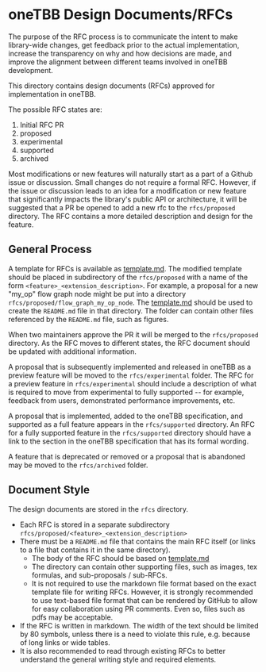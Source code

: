 # oneTBB Design Documents/RFCs

The purpose of the RFC process is to communicate the intent to make
library-wide changes, get feedback prior to the actual implementation,
increase the transparency on why and how decisions are made, and improve
the alignment between different teams involved in oneTBB development.

This directory contains design documents (RFCs) approved 
for implementation in oneTBB. 

The possible RFC states are:

1. Initial RFC PR
2. proposed
3. experimental
4. supported
5. archived

Most modifications or new features will naturally start as a part of a 
Github issue or discussion. Small changes do not require a formal RFC. 
However, if the issue or discussion leads to an idea for a modification 
or new feature that significantly impacts the library's public API or 
architecture, it will be suggested that a PR be opened to add a new rfc 
to the `rfcs/proposed` directory. The RFC contains a more detailed description
and design for the feature.

## General Process

A template for RFCs is available as [template.md](template.md). The modified
template should be placed in subdirectory of the `rfcs/proposed` with a name
of the form `<feature>_<extension_description>`. For example,
a proposal for a new "my_op" flow graph node might be put into a directory
`rfcs/proposed/flow_graph_my_op_node`. The [template.md](template.md) should
be used to create the `README.md` file in that directory. The folder can 
contain other files referenced by the `README.md` file, such as figures.

When two maintainers approve the PR it will be merged to the `rfcs/proposed`
directory. As the RFC moves to different states, the RFC document should be 
updated with additional information.

A proposal that is subsequently implemented and released in oneTBB 
as a preview feature will be moved to the `rfcs/experimental` folder. The
RFC for a preview feature in `rfcs/experimental` should include a description
of what is required to move from experimental to fully supported -- for example, feedback from users, demonstrated performance improvements, etc.

A proposal that is implemented, added to the oneTBB specification, and 
supported as a full feature appears in the `rfcs/supported` directory. An RFC for a fully supported feature in the `rfcs/supported` directory should 
have a link to the section in the oneTBB specification that has its 
formal wording.

A feature that is deprecated or removed or a proposal that is abandoned may be moved to the `rfcs/archived` folder.

## Document Style

The design documents are stored in the `rfcs` directory.

- Each RFC is stored in a separate subdirectory
  `rfcs/proposed/<feature>_<extension_description>`
- There must be a `README.md` file that contains the main RFC itself (or links to a file that contains it in the same directory).
  - The body of the RFC should be based on [template.md](template.md)
  - The directory can contain other supporting files, such as images, tex formulas, and sub-proposals / sub-RFCs.
  - It is not required to use the markdown file format based on the exact
    template file for writing RFCs. However, it is strongly recommended to use
    text-based file format that can be rendered by GitHub to allow for easy
    collaboration using PR comments. Even so, files such as pdfs may be
    acceptable.
- If the RFC is written in markdown. The width of the text should be limited by
  80 symbols, unless there is a need to violate this rule, e.g. because of
  long links or wide tables.
- It is also recommended to read through existing RFCs to better understand the general writing style and required elements.
